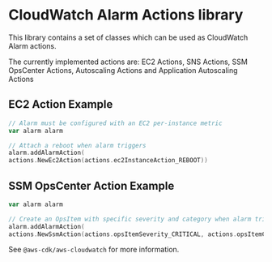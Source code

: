 # CloudWatch Alarm Actions library

This library contains a set of classes which can be used as CloudWatch Alarm actions.

The currently implemented actions are: EC2 Actions, SNS Actions, SSM OpsCenter Actions, Autoscaling Actions and Application Autoscaling Actions

## EC2 Action Example

```go
// Alarm must be configured with an EC2 per-instance metric
var alarm alarm

// Attach a reboot when alarm triggers
alarm.addAlarmAction(
actions.NewEc2Action(actions.ec2InstanceAction_REBOOT))
```

## SSM OpsCenter Action Example

```go
var alarm alarm

// Create an OpsItem with specific severity and category when alarm triggers
alarm.addAlarmAction(
actions.NewSsmAction(actions.opsItemSeverity_CRITICAL, actions.opsItemCategory_PERFORMANCE))
```

See `@aws-cdk/aws-cloudwatch` for more information.
